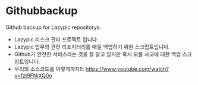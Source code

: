 # Githubbackup
Github backup for Lazypic repositorys.

- Lazypic 리스크 관리 프로젝트 입니다.
- Lazypic 업무와 관련 리포지터리를 매일 백업하기 위한 스크립트입니다.
- Github가 안전한 서비스라는 것을 잘 알고 있지만 혹시 모를 사고에 대한 백업 스크립트입니다.
- 우리의 소스코드를 이렇게까지!!: https://www.youtube.com/watch?v=fzI9FNjXQ0o
